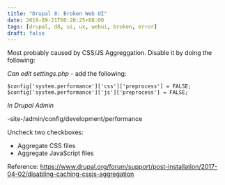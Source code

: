 ```yaml
---
title: "Drupal 8: Broken Web UI"
date: 2019-09-21T00:20:25+08:00
tags: [drupal, d8, ui, ux, webui, broken, error]
draft: false
---
```


Most probably caused by CSS/JS Aggreggation. Disable it by doing the following:

*Can edit settings.php* - add the following:
```
$config['system.performance']['css']['preprocess'] = FALSE;
$config['system.performance']['js']['preprocess'] = FALSE;
```

*In Drupal Admin*

-site-/admin/config/development/performance

Uncheck two checkboxes:
* Aggregate CSS files
* Aggregate JavaScript files

Reference: https://www.drupal.org/forum/support/post-installation/2017-04-02/disabling-caching-cssjs-aggregation
